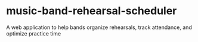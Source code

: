 # music-band-rehearsal-scheduler
A web application to help bands organize rehearsals, track attendance, and optimize practice time

